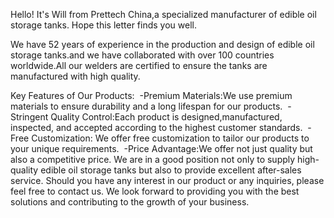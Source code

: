 Hello!
It's Will from Prettech China,a specialized manufacturer of edible oil storage tanks. Hope this letter finds you well.

We have 52 years of experience in the production and design of edible oil storage tanks.and we have collaborated with over 100 countries worldwide.All our welders are certified to ensure the tanks are manufactured with high quality.

Key Features of Our Products:
 -Premium Materials:We use premium materials to ensure durability and a long lifespan for our products.
 -Stringent Quality Control:Each product is designed,manufactured, inspected, and accepted according to the highest customer standards.
 -Free Customization: We offer free customization to tailor our products to your unique requirements.
 -Price Advantage:We offer not just quality but also a competitive price.
We are in a good position not only to supply high-quality edible oil storage tanks but also to provide excellent after-sales service.
Should you have any interest in our product or any inquiries, please feel free to contact us. We look forward to providing you with the best solutions and contributing to the growth of your business.